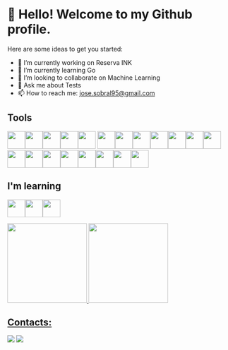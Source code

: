 # 👋 Hello! Welcome to my Github profile.

Here are some ideas to get you started:

- 🔭 I’m currently working on Reserva INK
- 🌱 I’m currently learning Go
- 👯 I’m looking to collaborate on Machine Learning
- 💬 Ask me about Tests
- 📫 How to reach me: jose.sobral95@gmail.com

## Tools

<img loading="lazy" width="40" height="40" src="https://cdn.jsdelivr.net/gh/devicons/devicon/icons/ruby/ruby-original.svg" /><img loading="lazy" width="40" height="40" src="https://cdn.jsdelivr.net/gh/devicons/devicon/icons/rails/rails-original-wordmark.svg" /><img loading="lazy" width="40" height="40" src="https://cdn.jsdelivr.net/gh/devicons/devicon/icons/python/python-original.svg" /><img loading="lazy" width="40" height="40" src="https://cdn.jsdelivr.net/gh/devicons/devicon/icons/django/django-plain.svg" /><img loading="lazy" width="40" height="40" src="https://cdn.jsdelivr.net/gh/devicons/devicon/icons/heroku/heroku-original.svg" /> <img loading="lazy" width="40" height="40" src="https://cdn.jsdelivr.net/gh/devicons/devicon/icons/amazonwebservices/amazonwebservices-original.svg" /><img loading="lazy" width="40" height="40" src="https://cdn.jsdelivr.net/gh/devicons/devicon/icons/bitbucket/bitbucket-original.svg" /><img loading="lazy" width="40" height="40" src="https://cdn.jsdelivr.net/gh/devicons/devicon/icons/elixir/elixir-original.svg" /><img loading="lazy" width="40" height="40" src="https://cdn.jsdelivr.net/gh/devicons/devicon/icons/matlab/matlab-original.svg" /><img loading="lazy" width="40" height="40" src="https://cdn.jsdelivr.net/gh/devicons/devicon/icons/bitbucket/bitbucket-original.svg" /><img loading="lazy" src="https://cdn.jsdelivr.net/gh/devicons/devicon/icons/git/git-original.svg" width="40" height="40"/><img loading="lazy" width="40" height="40" src="https://cdn.jsdelivr.net/gh/devicons/devicon/icons/docker/docker-original.svg" /><img loading="lazy" width="40" height="40" src="https://cdn.jsdelivr.net/gh/devicons/devicon/icons/jenkins/jenkins-line.svg" /><img loading="lazy" width="40" height="40" src="https://cdn.jsdelivr.net/gh/devicons/devicon/icons/jupyter/jupyter-original.svg" /><img loading="lazy" width="40" height="40" src="https://cdn.jsdelivr.net/gh/devicons/devicon/icons/matlab/matlab-original.svg" /><img loading="lazy" width="40" height="40" src="https://cdn.jsdelivr.net/gh/devicons/devicon/icons/pytorch/pytorch-original.svg" /><img loading="lazy" width="40" height="40" src="https://cdn.jsdelivr.net/gh/devicons/devicon/icons/tensorflow/tensorflow-original.svg" /><img loading="lazy" width="40" height="40" src="https://cdn.jsdelivr.net/gh/devicons/devicon/icons/css3/css3-original.svg" /><img loading="lazy" width="40" height="40" src="https://cdn.jsdelivr.net/gh/devicons/devicon/icons/html5/html5-original.svg" /><img loading="lazy" width="40" height="40" src="https://cdn.jsdelivr.net/gh/devicons/devicon/icons/linux/linux-original.svg" />          

## I'm learning
<img loading="lazy" width="40" height="40" src="https://cdn.jsdelivr.net/gh/devicons/devicon/icons/go/go-original.svg" /><img loading="lazy" width="40" height="40" src="https://cdn.jsdelivr.net/gh/devicons/devicon/icons/pytorch/pytorch-original.svg" /><img loading="lazy" width="40" height="40" src="https://cdn.jsdelivr.net/gh/devicons/devicon/icons/tensorflow/tensorflow-original.svg" />                    

<div>
<a href="https://github.com/seu-usuário-aqui">
<img loading="lazy" height="180em" src="https://github-readme-stats.vercel.app/api/top-langs/?username=jsobralgitpush&layout=compact&langs_count=7&theme=dracula"/>
<img loading="lazy" height="180em" src="https://github-readme-stats.vercel.app/api?username=jsobralgitpush&show_icons=true&theme=dracula&include_all_commits=true&count_private=true"/>
</div>

## Contacts:
<div>
<a href = "mailto:jose.sobral95@gmail.com"><img loading="lazy" src="https://img.shields.io/badge/Gmail-D14836?style=for-the-badge&logo=gmail&logoColor=white" target="_blank"></a>
<a href="https://www.linkedin.com/in/jos%C3%A9-sobral-80a6aa119" target="_blank"><img loading="lazy" src="https://img.shields.io/badge/-LinkedIn-%230077B5?style=for-the-badge&logo=linkedin&logoColor=white" target="_blank"></a>   
</div>
